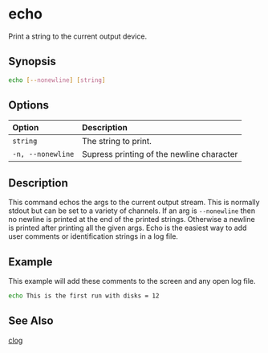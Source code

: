 # echo

Print a string to the current output device.

## Synopsis

```bash
echo [--nonewline] [string]
```

## Options

| **Option**        | **Description**                           |
| :---------------- | :---------------------------------------- |
| `string`          | The string to print.                      |
| `-n, --nonewline` | Supress printing of the newline character |

## Description

This command echos the args to the current output stream. This is normally
stdout but can be set to a variety of channels. If an arg is `--nonewline` then
no newline is printed at the end of the printed strings. Otherwise a newline is
printed after printing all the given args. Echo is the easiest way to add user
comments or identification strings in a log file.

## Example

This example will add these comments to the screen and any open log file.

```bash
echo This is the first run with disks = 12
```

## See Also

[clog](./cmd_output.md#default-aliases)
